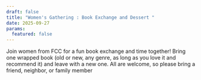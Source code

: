 ```yaml
---
draft: false
title: "Women's Gathering : Book Exchange and Dessert "
date: 2025-09-27
params:
  featured: false
---
```

Join women from FCC for a fun book exchange and time together!  Bring one wrapped book (old or new, any genre, as long as you love it and recommend it) and leave with a new one.  All are welcome, so please bring a friend, neighbor, or family member